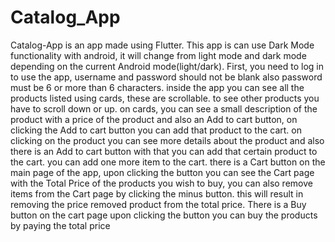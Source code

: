 # Catalog_App
Catalog-App is an app made using Flutter. This app is can use Dark Mode functionality with android, it will change from light mode and dark mode depending on the current Android mode(light/dark). First, you need to log in to use the app, username and password should not be blank also password must be 6 or more than 6 characters. inside the app you can see all the products listed using cards, these are scrollable. to see other products you have to scroll down or up. on cards, you can see a small description of the product with a price of the product and also an Add to cart button, on clicking the Add to cart button you can add that product to the cart. on clicking on the product you can see more details about the product and also there is an Add to cart button with that you can add that certain product to the cart. you can add one more item to the cart. there is a Cart button on the main page of the app, upon clicking the button you can see the Cart page with the Total Price of the products you wish to buy, you can also remove items from the Cart page by clicking the minus button. this will result in removing the price removed product from the total price. There is a Buy button on the cart page upon clicking the button you can buy the products by paying the total price
